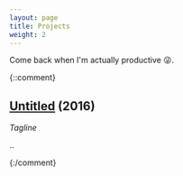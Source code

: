 ```yaml
---
layout: page
title: Projects
weight: 2
---
```


Come back when I'm actually productive :stuck_out_tongue_winking_eye:.

{::comment}
## [Untitled][LINK1] (2016)
*Tagline*

..

[LINK1]: http://asgersommer.com
{:/comment}

